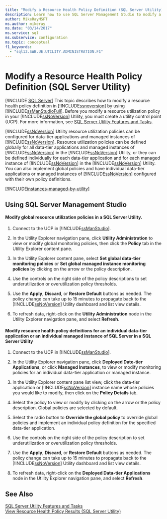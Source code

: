 ```yaml
---
title: "Modify a Resource Health Policy Definition (SQL Server Utility)"
description: Learn how to use SQL Server Management Studio to modify a resource health policy definition so that you can better evaluate SQL Server performance data.
author: MikeRayMSFT
ms.author: mikeray
ms.date: "03/14/2017"
ms.service: sql
ms.subservice: configuration
ms.topic: conceptual
f1_keywords:
  - "sql13.SWB.UE.UTILITY.ADMINISTRATION.F1"
---
```

# Modify a Resource Health Policy Definition (SQL Server Utility)
 [!INCLUDE [SQL Server](../../includes/applies-to-version/sqlserver.md)]
  This topic describes how to modify a resource health policy definition in [!INCLUDE[ssnoversion](../../includes/ssnoversion-md.md)] by using [!INCLUDE[ssManStudioFull](../../includes/ssmanstudiofull-md.md)]. Before you modify a resource utilization policy in your [!INCLUDE[ssNoVersion](../../includes/ssnoversion-md.md)] Utility, you must create a utility control point (UCP). For more information, see [SQL Server Utility Features and Tasks](../../relational-databases/manage/sql-server-utility-features-and-tasks.md).  
  
 [!INCLUDE[ssNoVersion](../../includes/ssnoversion-md.md)] Utility resource utilization policies can be configured for data-tier applications and managed instances of [!INCLUDE[ssNoVersion](../../includes/ssnoversion-md.md)]. Resource utilization policies can be defined globally for all data-tier applications and managed instances of [!INCLUDE[ssNoVersion](../../includes/ssnoversion-md.md)] in the [!INCLUDE[ssNoVersion](../../includes/ssnoversion-md.md)] Utility, or they can be defined individually for each data-tier application and for each managed instance of [!INCLUDE[ssNoVersion](../../includes/ssnoversion-md.md)] in the [!INCLUDE[ssNoVersion](../../includes/ssnoversion-md.md)] Utility. You can also implement global policies and have individual data-tier applications or managed instances of [!INCLUDE[ssNoVersion](../../includes/ssnoversion-md.md)] configured with their own policy definitions.  
  
[!INCLUDE[instances-managed-by-utility](../../includes/instances-managed-by-utility.md)]


##  <a name="SSMSProcedure"></a> Using SQL Server Management Studio  
  
#### Modify global resource utilization policies in a SQL Server Utility.  
  
1.  Connect to the UCP in [!INCLUDE[ssManStudio](../../includes/ssmanstudio-md.md)].  
  
2.  In the Utility Explorer navigation pane, click **Utility Administration** to view or modify global monitoring policies, then click the **Policy** tab in the Utility Explorer content pane.  
  
3.  In the Utility Explorer content pane, select **Set global data-tier monitoring policies** or **Set global managed instance monitoring policies** by clicking on the arrow or the policy description.  
  
4.  Use the controls on the right side of the policy descriptions to set underutilization or overutilization policy thresholds.  
  
5.  Use the **Apply**, **Discard**, or **Restore Default** buttons as needed. The policy change can take up to 15 minutes to propagate back to the [!INCLUDE[ssNoVersion](../../includes/ssnoversion-md.md)] Utility dashboard and list view details.  
  
6.  To refresh data, right-click on the **Utility Administration** node in the Utility Explorer navigation pane, and select **Refresh**.  
  
#### Modify resource health policy definitions for an individual data-tier application or an individual managed instance of SQL Server in a SQL Server Utility  
  
1.  Connect to the UCP in [!INCLUDE[ssManStudio](../../includes/ssmanstudio-md.md)].  
  
2.  In the Utility Explorer navigation pane, click **Deployed Date-tier Applications**, or click **Managed Instances**, to view or modify monitoring policies for an individual data-tier application or managed instance.  
  
3.  In the Utility Explorer content pane list view, click the data-tier application or [!INCLUDE[ssNoVersion](../../includes/ssnoversion-md.md)] instance name whose policies you would like to modify, then click on the **Policy Details** tab.  
  
4.  Select the policy to view or modify by clicking on the arrow or the policy description. Global policies are selected by default.  
  
5.  Select the radio button to **Override the global policy** to override global policies and implement an individual policy definition for the specified data-tier application.  
  
6.  Use the controls on the right side of the policy description to set underutilization or overutilization policy thresholds.  
  
7.  Use the **Apply**, **Discard**, or **Restore Default** buttons as needed. The policy change can take up to 15 minutes to propagate back to the [!INCLUDE[ssNoVersion](../../includes/ssnoversion-md.md)] Utility dashboard and list view details.  
  
8.  To refresh data, right-click on the **Deployed Data-tier Applications** node in the Utility Explorer navigation pane, and select **Refresh**.  
  
## See Also  
 [SQL Server Utility Features and Tasks](../../relational-databases/manage/sql-server-utility-features-and-tasks.md)   
 [View Resource Health Policy Results &#40;SQL Server Utility&#41;](../../relational-databases/manage/view-resource-health-policy-results-sql-server-utility.md)  
  
  
